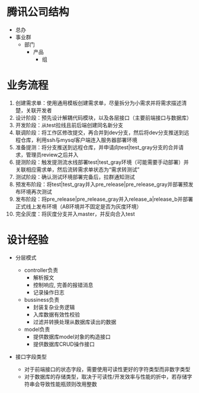 # 腾讯公司结构
* 总办
* 事业群
    * 部门
        * 产品
            * 组


# 业务流程
1. 创建需求单：使用通用模板创建需求单，尽量拆分为小需求并将需求描述清楚，关联开发者
2. 设计阶段：预先设计解耦代码模块，以及各层接口（主要前端接口与数据库）
3. 开发阶段：从test拉线且前后端创建同名新分支
4. 联调阶段：将工作区修改提交，再合并到dev分支，然后将dev分支推送到远程仓库，利用ssh与mysql客户端连入服务器部署环境
5. 准备提测：将分支推送到远程仓库，并申请向test|test_gray分支的合并请求，管理员review之后并入
6. 提测阶段：触发提测流水线部署test|test_gray环境（可能需要手动部署）并关联相应需求单，然后流转需求单状态为“需求转测试”
7. 测试阶段：确认测试环境部署完备后，拉群通知测试
8. 预发布阶段：将test|test_gray并入pre_release|pre_release_gray并部署预发布环境再次测试
9. 发布阶段：将pre_release|pre_release_gray并入release_a|release_b并部署正式线上发布环境（AB环境并不固定是否为灰度环境）
10. 完全灰度：将灰度分支并入master，并反向合入test


# 设计经验
* 分层模式
    * controller负责
        * 解析报文
        * 控制响应, 完善的报错消息
        * 记录操作日志
    * bussiness负责
        * 封装复杂业务逻辑
        * 入库数据有效性校验
        * 过滤并转换处理从数据库读出的数据
    * model负责
        * 提供数据库model对象的构造接口
        * 提供数据库CRUD操作接口

* 接口字段类型
    * 对于前端接口的状态字段，需要使用可读性更好的字符类型而非数字类型
    * 对于数据库的存储类型，取决于可读性/开发效率与性能的折中，若存储字符串会导致性能瓶颈则改用整数
